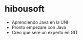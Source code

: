 # hibousoft
- Aprendiendo Java en la UNI
- Pronto empezare con Java
- Creo que sere un experto en GIT
